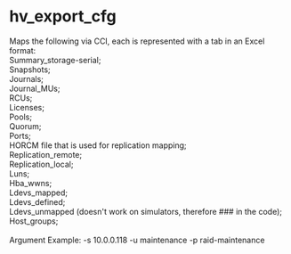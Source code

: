 # hv_export_cfg
Maps the following via CCI, each is represented with a tab in an Excel format:\
Summary_storage-serial;\
Snapshots;\
Journals;\
Journal_MUs;\
RCUs;\
Licenses;\
Pools;\
Quorum;\
Ports;\
HORCM file that is used for replication mapping;\
Replication_remote;\
Replication_local;\
Luns;\
Hba_wwns;\
Ldevs_mapped;\
Ldevs_defined;\
Ldevs_unmapped (doesn't work on simulators, therefore ### in the code);\
Host_groups;\
\
Argument Example: -s 10.0.0.118 -u maintenance -p raid-maintenance



